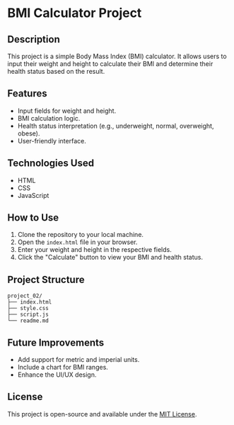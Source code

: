 # BMI Calculator Project

## Description
This project is a simple Body Mass Index (BMI) calculator. It allows users to input their weight and height to calculate their BMI and determine their health status based on the result.

## Features
- Input fields for weight and height.
- BMI calculation logic.
- Health status interpretation (e.g., underweight, normal, overweight, obese).
- User-friendly interface.

## Technologies Used
- HTML
- CSS
- JavaScript

## How to Use
1. Clone the repository to your local machine.
2. Open the `index.html` file in your browser.
3. Enter your weight and height in the respective fields.
4. Click the "Calculate" button to view your BMI and health status.

## Project Structure
```
project_02/
├── index.html
├── style.css
├── script.js
└── readme.md
```

## Future Improvements
- Add support for metric and imperial units.
- Include a chart for BMI ranges.
- Enhance the UI/UX design.

## License
This project is open-source and available under the [MIT License](LICENSE).

